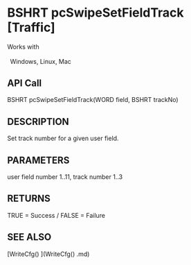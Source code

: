 # BSHRT pcSwipeSetFieldTrack [Traffic]

Works with <p class="s1" style="padding-top: 2pt;padding-left: 5pt;text-indent: 0pt;text-align: left;"><a name="bookmark371">&zwnj;</a>Windows, Linux, Mac</p>

## API Call
BSHRT pcSwipeSetFieldTrack(WORD field, BSHRT trackNo)
## DESCRIPTION
Set track number for a given user field.

## PARAMETERS
user field number 1..11, track number 1..3

## RETURNS
TRUE = Success / FALSE = Failure

## SEE ALSO
[WriteCfg() ](WriteCfg() .md)
